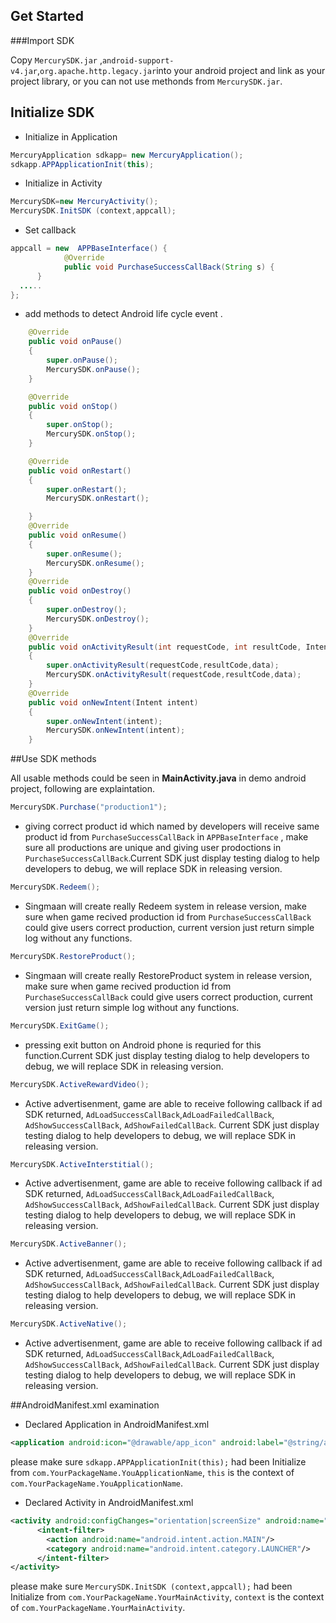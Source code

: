## Get Started

###Import SDK

Copy `MercurySDK.jar` ,`android-support-v4.jar`,`org.apache.http.legacy.jar`into your android project and link as your project library, or you can not use methonds from `MercurySDK.jar`. 



## Initialize SDK

* Initialize in Application

```java
MercuryApplication sdkapp= new MercuryApplication();
sdkapp.APPApplicationInit(this);
```

* Initialize in Activity

```java
MercurySDK=new MercuryActivity();
MercurySDK.InitSDK (context,appcall);
```

* Set callback

```java
appcall = new  APPBaseInterface() {
			@Override
			public void PurchaseSuccessCallBack(String s) {
      }
  .....
};
```

* add methods to detect Android life cycle event .

```java
	@Override
	public void onPause()
	{
		super.onPause();
		MercurySDK.onPause();
	}

	@Override
	public void onStop()
	{
		super.onStop();
		MercurySDK.onStop();
	}

	@Override
	public void onRestart()
	{
		super.onRestart();
		MercurySDK.onRestart();

	}
	@Override
	public void onResume()
	{
		super.onResume();
		MercurySDK.onResume();
	}
	@Override
	public void onDestroy()
	{
		super.onDestroy();
		MercurySDK.onDestroy();
	}
	@Override
	public void onActivityResult(int requestCode, int resultCode, Intent data)
	{
		super.onActivityResult(requestCode,resultCode,data);
		MercurySDK.onActivityResult(requestCode,resultCode,data);
	}
	@Override
	public void onNewIntent(Intent intent)
	{
		super.onNewIntent(intent);
		MercurySDK.onNewIntent(intent);
	}
```



##Use SDK methods

All usable methods could be seen in **MainActivity.java** in demo android project, following are explaintation.

```java
MercurySDK.Purchase("production1");
```

* giving correct product id which named by developers will receive same product id from `PurchaseSuccessCallBack` in `APPBaseInterface` , make sure all productions are unique and giving user prodoctions in `PurchaseSuccessCallBack`.Current SDK just display testing dialog to help developers to debug, we will replace SDK in releasing version.

```java
MercurySDK.Redeem();
```

* Singmaan will create really Redeem system in release version, make sure when game recived production id from `PurchaseSuccessCallBack` could give users correct production, current version just return simple log without any functions.

```java
MercurySDK.RestoreProduct();
```

* Singmaan will create really RestoreProduct system in release version, make sure when game recived production id from `PurchaseSuccessCallBack` could give users correct production, current version just return simple log without any functions.

```java
MercurySDK.ExitGame();
```

* pressing exit button on Android phone is requried for this function.Current SDK just display testing dialog to help developers to debug, we will replace SDK in releasing version.

```java
MercurySDK.ActiveRewardVideo();
```

* Active advertisenment,  game are able to receive following callback if ad SDK returned, `AdLoadSuccessCallBack`,`AdLoadFailedCallBack`, `AdShowSuccessCallBack`, `AdShowFailedCallBack`. Current SDK just display testing dialog to help developers to debug, we will replace SDK in releasing version.

```java
MercurySDK.ActiveInterstitial();
```

* Active advertisenment,  game are able to receive following callback if ad SDK returned, `AdLoadSuccessCallBack`,`AdLoadFailedCallBack`, `AdShowSuccessCallBack`, `AdShowFailedCallBack`. Current SDK just display testing dialog to help developers to debug, we will replace SDK in releasing version.

```java
MercurySDK.ActiveBanner();
```

* Active advertisenment,  game are able to receive following callback if ad SDK returned, `AdLoadSuccessCallBack`,`AdLoadFailedCallBack`, `AdShowSuccessCallBack`, `AdShowFailedCallBack`. Current SDK just display testing dialog to help developers to debug, we will replace SDK in releasing version.

```java
MercurySDK.ActiveNative();
```

* Active advertisenment,  game are able to receive following callback if ad SDK returned, `AdLoadSuccessCallBack`,`AdLoadFailedCallBack`, `AdShowSuccessCallBack`, `AdShowFailedCallBack`. Current SDK just display testing dialog to help developers to debug, we will replace SDK in releasing version.

##AndroidManifest.xml examination

* Declared Application in AndroidManifest.xml

```xml
<application android:icon="@drawable/app_icon" android:label="@string/app_name" android:name="com.YourPackageName.YouApplicationName">
```

please make sure `sdkapp.APPApplicationInit(this);` had been Initialize from `com.YourPackageName.YouApplicationName`, `this` is the context of `com.YourPackageName.YouApplicationName`.



* Declared Activity in AndroidManifest.xml

```xml
<activity android:configChanges="orientation|screenSize" android:name="com.YourPackageName.YourMainActivity" android:screenOrientation="landscape" android:theme="@android:style/Theme.NoTitleBar.Fullscreen">
      <intent-filter>
        <action android:name="android.intent.action.MAIN"/>
        <category android:name="android.intent.category.LAUNCHER"/>
      </intent-filter>
</activity>
```

please make sure `MercurySDK.InitSDK (context,appcall);` had been Initialize from `com.YourPackageName.YourMainActivity`, `context` is the context of `com.YourPackageName.YourMainActivity`.



